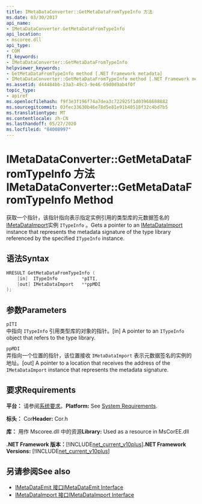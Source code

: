```yaml
---
title: IMetaDataConverter::GetMetaDataFromTypeInfo 方法
ms.date: 03/30/2017
api_name:
- IMetaDataConverter.GetMetaDataFromTypeInfo
api_location:
- mscoree.dll
api_type:
- COM
f1_keywords:
- IMetaDataConverter::GetMetaDataFromTypeInfo
helpviewer_keywords:
- GetMetaDataFromTypeInfo method [.NET Framework metadata]
- IMetaDataConverter::GetMetaDataFromTypeInfo method [.NET Framework metadata]
ms.assetid: d44484bb-23a3-49c3-9e46-69d0d9ab4f0f
topic_type:
- apiref
ms.openlocfilehash: f9f3e3f196f74a7dea3c722925f1d03968688882
ms.sourcegitcommit: 03fec33630b46e78d5e81e91b40518f32c4bd7b5
ms.translationtype: MT
ms.contentlocale: zh-CN
ms.lasthandoff: 05/27/2020
ms.locfileid: "84008997"
---
```

# <a name="imetadataconvertergetmetadatafromtypeinfo-method"></a><span data-ttu-id="a9eb0-102">IMetaDataConverter::GetMetaDataFromTypeInfo 方法</span><span class="sxs-lookup"><span data-stu-id="a9eb0-102">IMetaDataConverter::GetMetaDataFromTypeInfo Method</span></span>
<span data-ttu-id="a9eb0-103">获取一个指针，该指针指向表示指定实例引用的类型库的元数据签名的[IMetaDataImport](imetadataimport-interface.md)实例 `ITypeInfo` 。</span><span class="sxs-lookup"><span data-stu-id="a9eb0-103">Gets a pointer to an [IMetaDataImport](imetadataimport-interface.md) instance that represents the metadata signature of the type library referenced by the specified `ITypeInfo` instance.</span></span>  
  
## <a name="syntax"></a><span data-ttu-id="a9eb0-104">语法</span><span class="sxs-lookup"><span data-stu-id="a9eb0-104">Syntax</span></span>  
  
```cpp  
HRESULT GetMetaDataFromTypeInfo (  
    [in]  ITypeInfo         *pITI,  
    [out] IMetaDataImport   **ppMDI  
);  
```  
  
## <a name="parameters"></a><span data-ttu-id="a9eb0-105">参数</span><span class="sxs-lookup"><span data-stu-id="a9eb0-105">Parameters</span></span>  
 `pITI`  
 <span data-ttu-id="a9eb0-106">中指向 `ITypeInfo` 引用类型库的对象的指针。</span><span class="sxs-lookup"><span data-stu-id="a9eb0-106">[in] A pointer to an `ITypeInfo` object that refers to the type library.</span></span>  
  
 `ppMDI`  
 <span data-ttu-id="a9eb0-107">弄指向一个位置的指针，该位置接收 `IMetaDataImport` 表示元数据签名的实例的地址。</span><span class="sxs-lookup"><span data-stu-id="a9eb0-107">[out] A pointer to a location that receives the address of the `IMetaDataImport` instance that represents the metadata signature.</span></span>  
  
## <a name="requirements"></a><span data-ttu-id="a9eb0-108">要求</span><span class="sxs-lookup"><span data-stu-id="a9eb0-108">Requirements</span></span>  
 <span data-ttu-id="a9eb0-109">**平台：** 请参阅[系统要求](../../get-started/system-requirements.md)。</span><span class="sxs-lookup"><span data-stu-id="a9eb0-109">**Platform:** See [System Requirements](../../get-started/system-requirements.md).</span></span>  
  
 <span data-ttu-id="a9eb0-110">**标头：** Cor</span><span class="sxs-lookup"><span data-stu-id="a9eb0-110">**Header:** Cor.h</span></span>  
  
 <span data-ttu-id="a9eb0-111">**库：** 用作 Mscoree.dll 中的资源</span><span class="sxs-lookup"><span data-stu-id="a9eb0-111">**Library:** Used as a resource in MsCorEE.dll</span></span>  
  
 <span data-ttu-id="a9eb0-112">**.NET Framework 版本：**[!INCLUDE[net_current_v10plus](../../../../includes/net-current-v10plus-md.md)]</span><span class="sxs-lookup"><span data-stu-id="a9eb0-112">**.NET Framework Versions:** [!INCLUDE[net_current_v10plus](../../../../includes/net-current-v10plus-md.md)]</span></span>  
  
## <a name="see-also"></a><span data-ttu-id="a9eb0-113">另请参阅</span><span class="sxs-lookup"><span data-stu-id="a9eb0-113">See also</span></span>

- [<span data-ttu-id="a9eb0-114">IMetaDataEmit 接口</span><span class="sxs-lookup"><span data-stu-id="a9eb0-114">IMetaDataEmit Interface</span></span>](imetadataemit-interface.md)
- [<span data-ttu-id="a9eb0-115">IMetaDataImport 接口</span><span class="sxs-lookup"><span data-stu-id="a9eb0-115">IMetaDataImport Interface</span></span>](imetadataimport-interface.md)
